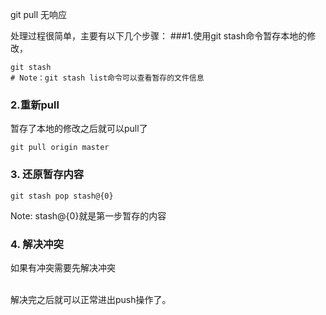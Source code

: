  git pull 无响应
 
处理过程很简单，主要有以下几个步骤：
###1.使用git stash命令暂存本地的修改，

```
git stash 
# Note：git stash list命令可以查看暂存的文件信息
```

### 2.重新pull
暂存了本地的修改之后就可以pull了
```
git pull origin master
```

### 3. 还原暂存内容
```
git stash pop stash@{0}
```
Note: stash@{0}就是第一步暂存的内容

### 4. 解决冲突
如果有冲突需要先解决冲突

<br/>
解决完之后就可以正常进出push操作了。

